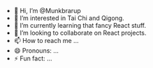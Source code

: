 - 👋 Hi, I’m @Munkbrarup
- 👀 I’m interested in Tai Chi and Qigong.
- 🌱 I’m currently learning that fancy React stuff.
- 💞️ I’m looking to collaborate on React projects.
- 📫 How to reach me ...
- 😄 Pronouns: ...
- ⚡ Fun fact: ...

<!---
Munkbrarup/Munkbrarup is a ✨ special ✨ repository because its `README.md` (this file) appears on your GitHub profile.
You can click the Preview link to take a look at your changes.
--->
